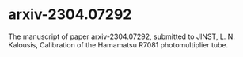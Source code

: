 # arxiv-2304.07292
The manuscript of paper arxiv-2304.07292, submitted to JINST, L. N. Kalousis, Calibration of the Hamamatsu R7081 photomultiplier tube.
